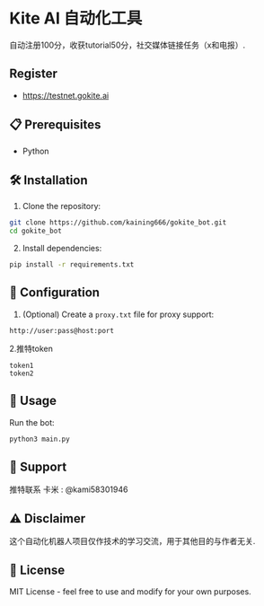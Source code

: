 # Kite AI 自动化工具

自动注册100分，收获tutorial50分，社交媒体链接任务（x和电报）.

## Register 

- https://testnet.gokite.ai



## 📋 Prerequisites

- Python


## 🛠️ Installation

1. Clone the repository:
```bash
git clone https://github.com/kaining666/gokite_bot.git
cd gokite_bot
```

2. Install dependencies:
```bash
pip install -r requirements.txt
```

## 📝 Configuration

1. (Optional) Create a `proxy.txt` file for proxy support:
```
http://user:pass@host:port
```
2.推特token
```
token1
token2
```

## 🚀 Usage

Run the bot:
```bash
python3 main.py
```


## 📢 Support

推特联系 卡米 :
@kami58301946

## ⚠️ Disclaimer

这个自动化机器人项目仅作技术的学习交流，用于其他目的与作者无关.

## 📜 License

MIT License - feel free to use and modify for your own purposes.
